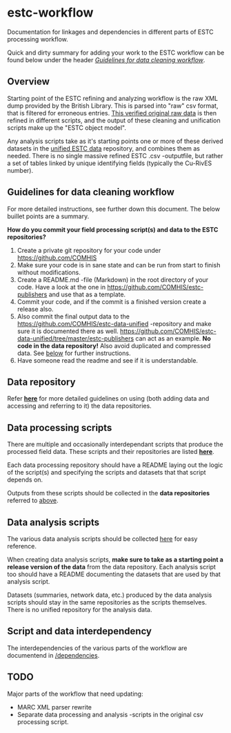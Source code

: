 # estc-workflow
Documentation for linkages and dependencies in different parts of ESTC processing workflow.

Quick and dirty summary for adding your work to the ESTC workflow can be found below under the header *[Guidelines for data cleaning workflow](#guidelines-for-data-cleaning-workflow)*.

## Overview
Starting point of the ESTC refining and analyzing workflow is the raw XML dump provided by the British Library. This is parsed into "raw" csv format, that is filtered for erroneous entries. [This verified original raw data](https://github.com/COMHIS/estc-data-verified) is then refined in different scripts, and the output of these cleaning and unification scripts make up the "ESTC object model".

Any analysis scripts take as it's starting points one or more of these derived datasets in the [unified ESTC data](https://github.com/COMHIS/estc-data-unified) repository, and combines them as needed. There is no single massive refined ESTC .csv -outputfile, but rather a set of tables linked by unique identifying fields (typically the Cu-RivES number).

## Guidelines for data cleaning workflow
For more detailed instructions, see further down this document. The below buillet points are a summary.

**How do you commit your field processing script(s) and data to the ESTC repositories?**
1. Create a private git repository for your code under https://github.com/COMHIS
2. Make sure your code is in sane state and can be run from start to finish without modifications.
3. Create a README.md -file (Markdown) in the root directory of your code. Have a look at the one in https://github.com/COMHIS/estc-publishers and use that as a template.
4. Commit your code, and if the commit is a finished version create a release also.
5. Also commit the final output data to the https://github.com/COMHIS/estc-data-unified -repository and make sure it is documented there as well. https://github.com/COMHIS/estc-data-unified/tree/master/estc-publishers can act as an example. **No code in the data repository!** Also avoid duplicated and compressed data. See [below](#data-repository) for further instructions.
6. Have someone read the readme and see if it is understandable.

## Data repository

Refer **[here](./data-instructions.md)** for more detailed guidelines on using (both adding data and accessing and referring to it) the data repositories.

## Data processing scripts

There are multiple and occasionally interdependant scripts that produce the processed field data. These scripts and their repositories are listed **[here](data-processing-scripts.md)**. 

Each data processing repository should have a README laying out the logic of the script(s) and specifying the scripts and datasets that that script depends on.

Outputs from these scripts should be collected in the **data repositories** referred to [above](#data-repository).

## Data analysis scripts

The various data analysis scripts should be collected [here](./data-analysis-scripts.md) for easy reference.

When creating data analysis scripts, **make sure to take as a starting point a release version of the data** from the data repository. Each analysis script too should have a README documenting the datasets that are used by that analysis script.

Datasets (summaries, network data, etc.) produced by the data analysis scripts should stay in the same repositories as the scripts themselves. There is no unified repository for the analysis data.

## Script and data interdependency

The interdependencies of the various parts of the workflow are documentend in [/dependencies](./dependencies).

## TODO
Major parts of the workflow that need updating:
* MARC XML parser rewrite
* Separate data processing and analysis -scripts in the original csv processing script.
